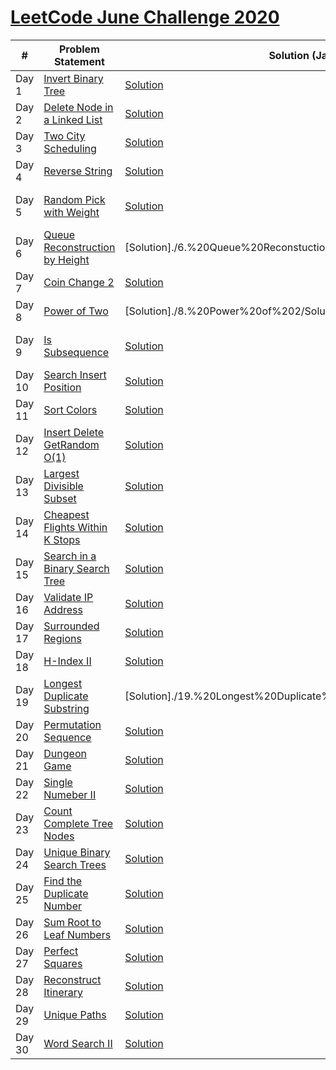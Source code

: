 # [LeetCode June Challenge 2020](https://github.com/rohitkumar-rk/Problem-Solving/tree/master/LeetCode/June%20Challenge)


| #             | Problem Statement| Solution (Java) |  Related Topics | Difficulty |
| ----- | ------------- | ------------- |------------- | ------------- |
| Day 1  | [Invert Binary Tree](https://leetcode.com/problems/invert-binary-tree/)  | [Solution](./1.%20Invert%20Binary%20Tree/Solution.java) | Tree |  ![Easy](https://github.com/rohitkumar-rk/Problem-Solving/blob/master/Tags/easy.svg?raw=true) |
| Day 2  | [Delete Node in a Linked List](https://leetcode.com/problems/delete-node-in-a-linked-list/)  | [Solution](./2.%20Delete%20Node%20in%20a%20Linked%20List/Solution.java) | Linked List | ![Easy](https://github.com/rohitkumar-rk/Problem-Solving/blob/master/Tags/easy.svg?raw=true) |
| Day 3 | [Two City Scheduling](https://leetcode.com/problems/two-city-scheduling/) | [Solution](./3.%20Two%20City%20Scheduling/Solution.java) | Greedy | ![Easy](https://github.com/rohitkumar-rk/Problem-Solving/blob/master/Tags/easy.svg?raw=true) |
| Day 4 | [Reverse String](https://leetcode.com/problems/reverse-string/) | [Solution](./4.%20Reverse%20String/Solution.java) | Two Pointers, String | ![Easy](https://github.com/rohitkumar-rk/Problem-Solving/blob/master/Tags/easy.svg?raw=true) |
| Day 5 | [Random Pick with Weight](https://leetcode.com/problems/random-pick-with-weight/) | [Solution](./5.%20Random%20Pick%20by%20Weight/Solution.java) | Binary Search, Random | ![Medium](https://github.com/rohitkumar-rk/Problem-Solving/blob/master/Tags/medium.svg?raw=true) |
| Day 6 | [Queue Reconstruction by Height](https://leetcode.com/problems/queue-reconstruction-by-height/) | [Solution]./6.%20Queue%20Reconstuction%20by%20Height/Solution.java) | Greedy | ![Medium](https://github.com/rohitkumar-rk/Problem-Solving/blob/master/Tags/medium.svg?raw=true) |
| Day 7 | [Coin Change 2](https://leetcode.com/problems/coin-change-2/) | [Solution](./7.%20Coin%20Change%202/Solution.java) | DP | ![Medium](https://github.com/rohitkumar-rk/Problem-Solving/blob/master/Tags/medium.svg?raw=true) |
| Day 8 | [Power of Two](https://leetcode.com/problems/power-of-two/) | [Solution]./8.%20Power%20of%202/Solution.java) | Math, Bit Manipulation | ![Easy](https://github.com/rohitkumar-rk/Problem-Solving/blob/master/Tags/easy.svg?raw=true) |
| Day 9 | [Is Subsequence](https://leetcode.com/problems/is-subsequence/) | [Solution](./9.%20Is%20Subsequence/Solution.java) | Binary Search, DP, Greedy | ![Easy](https://github.com/rohitkumar-rk/Problem-Solving/blob/master/Tags/easy.svg?raw=true) |
| Day 10 | [Search Insert Position](https://leetcode.com/problems/search-insert-position/) | [Solution](./10.%20Search%20Insert%20at%20Position/Solution.java) | Array, Binary Search | ![Easy](https://github.com/rohitkumar-rk/Problem-Solving/blob/master/Tags/easy.svg?raw=true) |
| Day 11 | [Sort Colors](https://leetcode.com/problems/sort-colors/) | [Solution](./11.%20Sort%20Colors/Solution.java) | Array, Two Pointers, Sort | ![Medium](https://github.com/rohitkumar-rk/Problem-Solving/blob/master/Tags/medium.svg?raw=true) |
| Day 12 | [Insert Delete GetRandom O(1)](https://leetcode.com/problems/insert-delete-getrandom-o1/) | [Solution](./12.%20Insert%20Delete%20GetRandom%20O(1)/Solution.java) | Array, HashTable | ![Medium](https://github.com/rohitkumar-rk/Problem-Solving/blob/master/Tags/medium.svg?raw=true) |
| Day 13 | [Largest Divisible Subset](https://leetcode.com/problems/largest-divisible-subset/) | [Solution](./13.%20Largest%20Divisible%20Subset/Solution.java) | Math, DP | ![Medium](https://github.com/rohitkumar-rk/Problem-Solving/blob/master/Tags/medium.svg?raw=true) |
| Day 14 | [Cheapest Flights Within K Stops](https://leetcode.com/problems/cheapest-flights-within-k-stops/) | [Solution](./14.%20Cheapest%20Flights%20Within%20K%20Stops/Solution.java) | DP, Heap, BFS | ![Medium](https://github.com/rohitkumar-rk/Problem-Solving/blob/master/Tags/medium.svg?raw=true) |
| Day 15 | [Search in a Binary Search Tree](https://leetcode.com/problems/search-in-a-binary-search-tree/) | [Solution](./15.%20Search%20in%20a%20Binary%20Search%20Tree/Solution.java) | Tree |  ![Easy](https://github.com/rohitkumar-rk/Problem-Solving/blob/master/Tags/easy.svg?raw=true) |
| Day 16 | [Validate IP Address](https://leetcode.com/problems/validate-ip-address/) | [Solution](./16.%20Validate%20IP%20Address/Solution.java) | String | ![Medium](https://github.com/rohitkumar-rk/Problem-Solving/blob/master/Tags/medium.svg?raw=true) |
| Day 17 | [Surrounded Regions](https://leetcode.com/problems/surrounded-regions/) | [Solution](./17.%20Surrounded%20Regions/Solution.java) | BFS, DFS | ![Medium](https://github.com/rohitkumar-rk/Problem-Solving/blob/master/Tags/medium.svg?raw=true) |
| Day 18 | [H-Index II](https://leetcode.com/problems/h-index-ii/) | [Solution](./18.%20H%20Index%20-%20II/Solution.java) | Binary Search | ![Medium](https://github.com/rohitkumar-rk/Problem-Solving/blob/master/Tags/medium.svg?raw=true) |
| Day 19 | [Longest Duplicate Substring](https://leetcode.com/problems/longest-duplicate-substring/) | [Solution]./19.%20Longest%20Duplicate%20Substring/Solution.java) | Hash Table, Binary Search | ![Hard](https://github.com/rohitkumar-rk/Problem-Solving/blob/master/Tags/hard.svg?raw=true) |
| Day 20 | [Permutation Sequence](https://leetcode.com/problems/permutation-sequence/) | [Solution](./20.%20Permutation%20Sequence/Solution.java) | Math, Backtracking | ![Medium](https://github.com/rohitkumar-rk/Problem-Solving/blob/master/Tags/medium.svg?raw=true) |
| Day 21 | [Dungeon Game](https://leetcode.com/problems/dungeon-game/) | [Solution](./21.%20Dungeon%20Game/Solution.java) | Binary Search, DP | ![Hard](https://github.com/rohitkumar-rk/Problem-Solving/blob/master/Tags/hard.svg?raw=true) |
| Day 22 | [Single Numeber II](https://leetcode.com/problems/single-number-ii/) | [Solution](./22.%20Single%20Numeber%20II/Solution.java) | Bit Manipulation | ![Medium](https://github.com/rohitkumar-rk/Problem-Solving/blob/master/Tags/medium.svg?raw=true) |
| Day 23 | [Count Complete Tree Nodes](https://leetcode.com/problems/count-complete-tree-nodes/) |  [Solution](./23.%20Count%20Complete%20Tree%20Nodes/Solution.java) | Binary Search, Tree | ![Medium](https://github.com/rohitkumar-rk/Problem-Solving/blob/master/Tags/medium.svg?raw=true) |
| Day 24 | [Unique Binary Search Trees](https://leetcode.com/problems/unique-binary-search-trees/) |  [Solution](./24.%20Unique%20Binary%20Search%20Trees/Solution.java) | DP, Tree | ![Medium](https://github.com/rohitkumar-rk/Problem-Solving/blob/master/Tags/medium.svg?raw=true) |
| Day 25 | [Find the Duplicate Number](https://leetcode.com/problems/find-the-duplicate-number/) |  [Solution](./25.%20Find%20the%20Duplicate%20Number/Solution.java) | Two Pointers, Binary Search  | ![Medium](https://github.com/rohitkumar-rk/Problem-Solving/blob/master/Tags/medium.svg?raw=true) |
| Day 26 | [Sum Root to Leaf Numbers](https://leetcode.com/problems/sum-root-to-leaf-numbers/) |  [Solution](./26.%20Sum%20Root%20to%20Leaf%20Numbers/Solution.java) | Tree, DFS | ![Medium](https://github.com/rohitkumar-rk/Problem-Solving/blob/master/Tags/medium.svg?raw=true) |
| Day 27 | [Perfect Squares](https://leetcode.com/problems/perfect-squares/) |  [Solution](./27.%20Perfect%20Squares/Solution.java) | Math, DP, BFS |  ![Medium](https://github.com/rohitkumar-rk/Problem-Solving/blob/master/Tags/medium.svg?raw=true) |
| Day 28 | [Reconstruct Itinerary](https://leetcode.com/problems/reconstruct-itinerary/) |  [Solution](./27.%20Perfect%20Squares/Solution.java) | DFS, Graph | ![Medium](https://github.com/rohitkumar-rk/Problem-Solving/blob/master/Tags/medium.svg?raw=true) |
| Day 29 | [Unique Paths](https://leetcode.com/problems/unique-paths/) | [Solution](h./29.%20Unique%20Paths/Solution.java) |  Array, DP | ![Medium](https://github.com/rohitkumar-rk/Problem-Solving/blob/master/Tags/medium.svg?raw=true) |
| Day 30 | [Word Search II](https://leetcode.com/problems/word-search-ii/) |  [Solution](./30.%20Word%20Search%20II/Solution.java) | Backtracking, Trie | ![Hard](https://github.com/rohitkumar-rk/Problem-Solving/blob/master/Tags/hard.svg?raw=true) |
